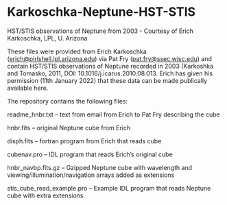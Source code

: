 # Karkoschka-Neptune-HST-STIS
HST/STIS observations of Neptune from 2003 - Courtesy of Erich Karkoschka, LPL, U. Arizona

These files were provided from Erich Karkoschka (erich@pirlshell.lpl.arizona.edu) via Pat Fry (pat.fry@ssec.wisc.edu) and contain HST/STIS observations of Neptune recorded in 2003 (Karkoshka and Tomasko, 2011, DOI: 10.1016/j.icarus.2010.08.013. Erich has given his permission (11th January 2022) that these data can be made publically available here.

The repository contains the following files:

readme_hnbr.txt – text from email from Erich to Pat Fry describing the cube

hnbr.fits – original Neptune cube from Erich

disph.fits – fortran program from Erich that reads cube

cubenav.pro – IDL program that reads Erich’s original cube

hnbr_navbp.fits.gz – Gzipped Neptune cube with wavelength and viewing/illumination/navigation arrays added as extensions

stis_cube_read_example.pro – Example IDL program that reads Neptune cube with extra extensions.
 
